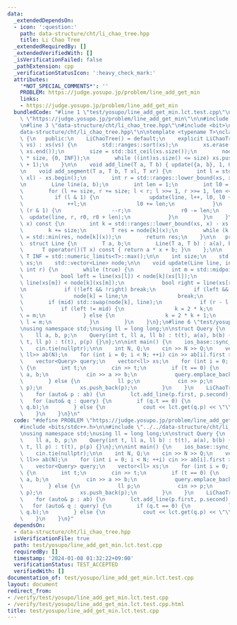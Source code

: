 ```yaml
---
data:
  _extendedDependsOn:
  - icon: ':question:'
    path: data-structure/cht/li_chao_tree.hpp
    title: Li Chao Tree
  _extendedRequiredBy: []
  _extendedVerifiedWith: []
  _isVerificationFailed: false
  _pathExtension: cpp
  _verificationStatusIcon: ':heavy_check_mark:'
  attributes:
    '*NOT_SPECIAL_COMMENTS*': ''
    PROBLEM: https://judge.yosupo.jp/problem/line_add_get_min
    links:
    - https://judge.yosupo.jp/problem/line_add_get_min
  bundledCode: "#line 1 \"test/yosupo/line_add_get_min.lct.test.cpp\"\n#define PROBLEM\
    \ \"https://judge.yosupo.jp/problem/line_add_get_min\"\n\n#include <bits/stdc++.h>\n\
    \n#line 3 \"data-structure/cht/li_chao_tree.hpp\"\n#include <bit>\n#line 7 \"\
    data-structure/cht/li_chao_tree.hpp\"\n\ntemplate <typename T>\nclass LiChaoTree\
    \ {\n   public:\n    LiChaoTree() = default;\n    explicit LiChaoTree(const std::vector<T>&\
    \ vs) : xs(vs) {\n        std::ranges::sort(xs);\n        xs.erase(std::ranges::unique(xs).begin(),\
    \ xs.end());\n        size = std::bit_ceil(xs.size());\n        node.resize(2\
    \ * size, {0, INF});\n        while ((int)xs.size() <= size) xs.push_back(xs.back()\
    \ + 1);\n    }\n\n    void add_line(T a, T b) { update({a, b}, 1, 0, size); }\n\
    \n    void add_segment(T a, T b, T xl, T xr) {\n        int l = std::ranges::lower_bound(xs,\
    \ xl) - xs.begin();\n        int r = std::ranges::lower_bound(xs, xr) - xs.begin();\n\
    \n        Line line(a, b);\n        int len = 1;\n        int l0 = l, r0 = r;\n\
    \        for (l += size, r += size; l < r; l >>= 1, r >>= 1, len <<= 1) {\n  \
    \          if (l & 1) {\n                update(line, l++, l0, l0 + len);\n  \
    \              ++l;\n                l0 += len;\n            }\n            if\
    \ (r & 1) {\n                --r;\n                r0 -= len;\n              \
    \  update(line, r, r0, r0 + len);\n            }\n        }\n    }\n\n    T get(T\
    \ x) const {\n        int k = std::ranges::lower_bound(xs, x) - xs.begin();\n\
    \        k += size;\n        T res = node[k](x);\n        while (k >>= 1) res\
    \ = std::min(res, node[k](x));\n        return res;\n    }\n\n   private:\n  \
    \  struct Line {\n        T a, b;\n        Line(T a, T b) : a(a), b(b) {}\n  \
    \      T operator()(T x) const { return a * x + b; }\n    };\n\n    static constexpr\
    \ T INF = std::numeric_limits<T>::max();\n\n    int size;\n    std::vector<T>\
    \ xs;\n    std::vector<Line> node;\n\n    void update(Line line, int k, int l,\
    \ int r) {\n        while (true) {\n            int m = std::midpoint(l, r);\n\
    \            bool left = line(xs[l]) < node[k](xs[l]);\n            bool mid =\
    \ line(xs[m]) < node[k](xs[m]);\n            bool right = line(xs[r]) < node[k](xs[r]);\n\
    \n            if (!left && !right) break;\n            if (left && right) {\n\
    \                node[k] = line;\n                break;\n            }\n    \
    \        if (mid) std::swap(node[k], line);\n            if (r - l == 1) break;\n\
    \            if (left != mid) {\n                k = 2 * k;\n                r\
    \ = m;\n            } else {\n                k = 2 * k + 1;\n               \
    \ l = m;\n            }\n        }\n    }\n};\n#line 6 \"test/yosupo/line_add_get_min.lct.test.cpp\"\
    \nusing namespace std;\nusing ll = long long;\n\nstruct Query {\n    int t;\n\
    \    ll a, b, p;\n    Query(int t, ll a, ll b) : t(t), a(a), b(b) {}\n    Query(int\
    \ t, ll p) : t(t), p(p) {}\n};\n\nint main() {\n    ios_base::sync_with_stdio(false);\n\
    \    cin.tie(nullptr);\n\n    int N, Q;\n    cin >> N >> Q;\n    vector<pair<ll,\
    \ ll>> ab(N);\n    for (int i = 0; i < N; ++i) cin >> ab[i].first >> ab[i].second;\n\
    \    vector<Query> query;\n    vector<ll> xs;\n    for (int i = 0; i < Q; ++i)\
    \ {\n        int t;\n        cin >> t;\n        if (t == 0) {\n            ll\
    \ a, b;\n            cin >> a >> b;\n            query.emplace_back(t, a, b);\n\
    \        } else {\n            ll p;\n            cin >> p;\n            query.emplace_back(t,\
    \ p);\n            xs.push_back(p);\n        }\n    }\n    LiChaoTree<ll> lct(xs);\n\
    \    for (auto& p : ab) {\n        lct.add_line(p.first, p.second);\n    }\n \
    \   for (auto& q : query) {\n        if (q.t == 0) {\n            lct.add_line(q.a,\
    \ q.b);\n        } else {\n            cout << lct.get(q.p) << \"\\n\";\n    \
    \    }\n    }\n}\n"
  code: "#define PROBLEM \"https://judge.yosupo.jp/problem/line_add_get_min\"\n\n\
    #include <bits/stdc++.h>\n\n#include \"../../data-structure/cht/li_chao_tree.hpp\"\
    \nusing namespace std;\nusing ll = long long;\n\nstruct Query {\n    int t;\n\
    \    ll a, b, p;\n    Query(int t, ll a, ll b) : t(t), a(a), b(b) {}\n    Query(int\
    \ t, ll p) : t(t), p(p) {}\n};\n\nint main() {\n    ios_base::sync_with_stdio(false);\n\
    \    cin.tie(nullptr);\n\n    int N, Q;\n    cin >> N >> Q;\n    vector<pair<ll,\
    \ ll>> ab(N);\n    for (int i = 0; i < N; ++i) cin >> ab[i].first >> ab[i].second;\n\
    \    vector<Query> query;\n    vector<ll> xs;\n    for (int i = 0; i < Q; ++i)\
    \ {\n        int t;\n        cin >> t;\n        if (t == 0) {\n            ll\
    \ a, b;\n            cin >> a >> b;\n            query.emplace_back(t, a, b);\n\
    \        } else {\n            ll p;\n            cin >> p;\n            query.emplace_back(t,\
    \ p);\n            xs.push_back(p);\n        }\n    }\n    LiChaoTree<ll> lct(xs);\n\
    \    for (auto& p : ab) {\n        lct.add_line(p.first, p.second);\n    }\n \
    \   for (auto& q : query) {\n        if (q.t == 0) {\n            lct.add_line(q.a,\
    \ q.b);\n        } else {\n            cout << lct.get(q.p) << \"\\n\";\n    \
    \    }\n    }\n}"
  dependsOn:
  - data-structure/cht/li_chao_tree.hpp
  isVerificationFile: true
  path: test/yosupo/line_add_get_min.lct.test.cpp
  requiredBy: []
  timestamp: '2024-01-08 01:32:22+09:00'
  verificationStatus: TEST_ACCEPTED
  verifiedWith: []
documentation_of: test/yosupo/line_add_get_min.lct.test.cpp
layout: document
redirect_from:
- /verify/test/yosupo/line_add_get_min.lct.test.cpp
- /verify/test/yosupo/line_add_get_min.lct.test.cpp.html
title: test/yosupo/line_add_get_min.lct.test.cpp
---
```

